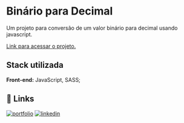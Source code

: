 
# Binário para Decimal

Um projeto para conversão de um valor binário para decimal usando javascript.

[Link para acessar o projeto.](https://matheuskristman.github.io/BinToDec/)

## Stack utilizada

**Front-end:** JavaScript, SASS;


## 🔗 Links
[![portfolio](https://img.shields.io/badge/my_portfolio-000?style=for-the-badge&logo=ko-fi&logoColor=white)](https://portfolio-2-0-iota-henna.vercel.app/)
[![linkedin](https://img.shields.io/badge/linkedin-0A66C2?style=for-the-badge&logo=linkedin&logoColor=white)](https://www.linkedin.com/in/matheus-kristman-07a947171/)

